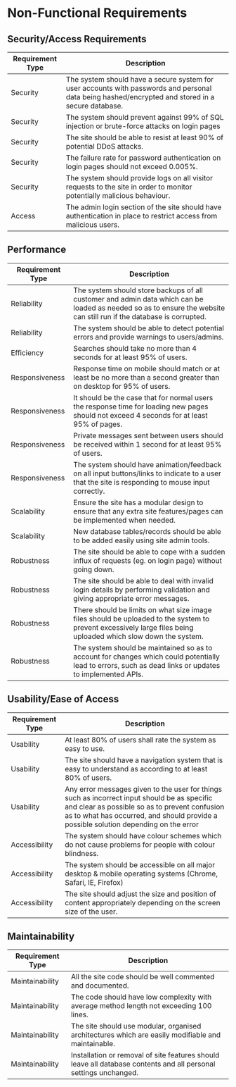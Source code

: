 # Non-Functional Requirements

## Security/Access Requirements

| Requirement Type | Description |
|------------------|-------------|
|Security|The system should have a secure system for user accounts with passwords and personal data being hashed/encrypted and stored in a secure database.|
|Security|The system should prevent against 99% of SQL injection or brute-force attacks on login pages|
|Security|The site should be able to resist at least 90% of potential DDoS attacks.|
|Security|The failure rate for password authentication on login pages should not exceed 0.005%.|
|Security|The system should provide logs on all visitor requests to the site in order to monitor potentially malicious behaviour.|
|Access|The admin login section of the site should have authentication in place to restrict access from malicious users.|

## Performance

| Requirement Type | Description |
|------------------|-------------|
|Reliability|The system should store backups of all customer and admin data which can be loaded as needed so as to ensure the website can still run if the database is corrupted.|
|Reliability|The system should be able to detect potential errors and provide warnings to users/admins.|
|Efficiency|Searches should take no more than 4 seconds for at least 95% of users.|
|Responsiveness|Response time on mobile should match or at least be no more than a second greater than on desktop for 95% of users.|
|Responsiveness|It should be the case that for normal users the response time for loading new pages should not exceed 4 seconds for at least 95% of pages.|
|Responsiveness|Private messages sent between users should be received within 1 second for at least 95% of users.|
|Responsiveness|The system should have animation/feedback on all input buttons/links to indicate to a user that the site is responding to mouse input correctly.|
|Scalability|Ensure the site has a modular design to ensure that any extra site features/pages can be implemented when needed.|
|Scalability|New database tables/records should be able to be added easily using site admin tools.|
|Robustness|The site should be able to cope with a sudden influx of requests (eg. on login page) without going down.|
|Robustness|The site should be able to deal with invalid login details by performing validation and giving appropriate error messages.|
|Robustness|There should be limits on what size image files should be uploaded to the system to prevent excessively large files being uploaded which slow down the system.|
|Robustness|The system should be maintained so as to account for changes which could potentially lead to errors, such as dead links or updates to implemented APIs.|

## Usability/Ease of Access

| Requirement Type | Description |
|------------------|-------------|
|Usability|At least 80% of users shall rate the system as easy to use.|
|Usability|The site should have a navigation system that is easy to understand as according to at least 80% of users.|
|Usability|Any error messages given to the user for things such as incorrect input should be as specific and clear as possible so as to prevent confusion as to what has occurred, and should provide a possible solution depending on the error|
|Accessibility|The system should have colour schemes which do not cause problems for people with colour blindness.|
|Accessibility|The system should be accessible on all major desktop & mobile operating systems (Chrome, Safari, IE, Firefox)|
|Accessibility|The site should adjust the size and position of content appropriately depending on the screen size of the user.|

## Maintainability

| Requirement Type | Description |
|------------------|-------------|
|Maintainability|All the site code should be well commented and documented.|
|Maintainability|The code should have low complexity with average method length not exceeding 100 lines.|
|Maintainability|The site should use modular, organised architectures which are easily modifiable and maintainable.|
|Maintainability|Installation or removal of site features should leave all database contents and all personal settings unchanged.|
